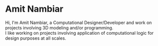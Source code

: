 # Amit Nambiar  

Hi, I'm Amit Nambiar, a Computational Designer/Developer and work on projects involving 3D modeling and/or programming.  
I like working on projects involving application of computational logic for design purposes at all scales.  
